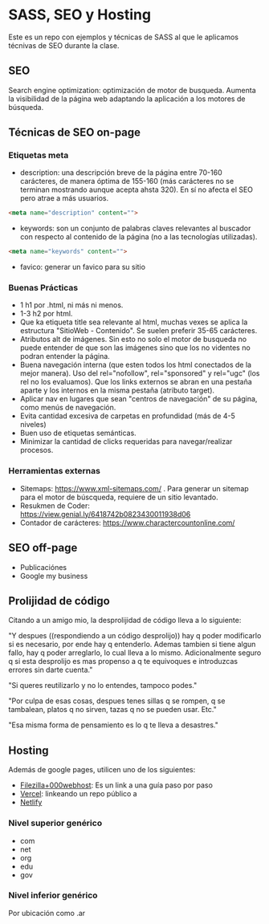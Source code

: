 # SASS, SEO y Hosting
Este es un repo con ejemplos y técnicas de SASS al que le aplicamos técnivas de SEO durante la clase.

## SEO
Search engine optimization: optimización de motor de busqueda. Aumenta la visibilidad de la página web adaptando la aplicación a los motores de búsqueda.


## Técnicas de SEO on-page

### Etiquetas meta
* description: una descripción breve de la página entre 70-160 carácteres, de manera óptima de 155-160 (más carácteres no se terminan mostrando aunque acepta ahsta 320). En sí no afecta el SEO pero atrae a más usuarios.

```html
<meta name="description" content=""> 
```
* keywords: son un conjunto de palabras claves relevantes al buscador con respecto al contenido de la página (no a las tecnologías utilizadas).
```html
<meta name="keywords" content=""> 
```
* favico: generar un favico para su sitio

### Buenas Prácticas
* 1 h1 por .html, ni más ni menos.
* 1-3 h2 por html.
* Que ka etiqueta title sea relevante al html, muchas vexes se aplica la estructura "SitioWeb - Contenido". Se suelen preferir 35-65 carácteres.
* Atributos alt de imágenes. Sin esto no solo el motor de busqueda no puede entender de que son las imágenes sino que los no videntes no podran entender la página.
* Buena navegación interna (que esten todos los html conectados de la mejor manera). Uso del rel="nofollow", rel="sponsored" y rel="ugc" (los rel no los evaluamos). Que los links externos se abran en una pestaña aparte y los internos en la misma pestaña (atributo target).
* Aplicar nav en lugares que sean "centros de navegación" de su página, como menús de navegación.
* Evita cantidad excesiva de carpetas en profundidad (más de 4-5 niveles)
* Buen uso de etiquetas semánticas.
* Minimizar la cantidad de clicks requeridas para navegar/realizar procesos.


### Herramientas externas
* Sitemaps: https://www.xml-sitemaps.com/ . Para generar un sitemap para el motor de búscqueda, requiere de un sitio levantado.
* Resukmen de Coder: https://view.genial.ly/6418742b0823430011938d06
* Contador de carácteres: https://www.charactercountonline.com/

## SEO off-page
* Publicaciónes
* Google my business

## Prolijidad de código
Citando a un amigo mio, la desprolijidad de código lleva a lo siguiente:

"Y despues ((respondiendo a un código desprolijo)) hay q poder modificarlo si es necesario, por ende hay q entenderlo. Ademas tambien si tiene algun fallo, hay q poder arreglarlo, lo cual lleva a lo mismo. Adicionalmente seguro q si esta desprolijo es mas propenso a q te equivoques e introduzcas errores sin darte cuenta."

"Si queres reutilizarlo y no lo entendes, tampoco podes."

"Por culpa de esas cosas, despues tenes sillas q se rompen, q se tambalean, platos q no sirven, tazas q no se pueden usar. Etc."

"Esa misma forma de pensamiento es lo q te lleva a desastres."

## Hosting
Además de google pages, utilicen uno de los siguientes:
* [Filezilla+000webhost](https://docs.google.com/document/d/1Ve2nVq8xJtohinGj32lcG40woa2sqvfFDo1lYYR6rPk/edit): Es un link a una guía paso por paso
* [Vercel](https://vercel.com/): linkeando un repo público a
* [Netlify](https://www.netlify.com/)

### Nivel superior genérico
* com
* net
* org
* edu
* gov

### Nivel inferior genérico
Por ubicación como .ar